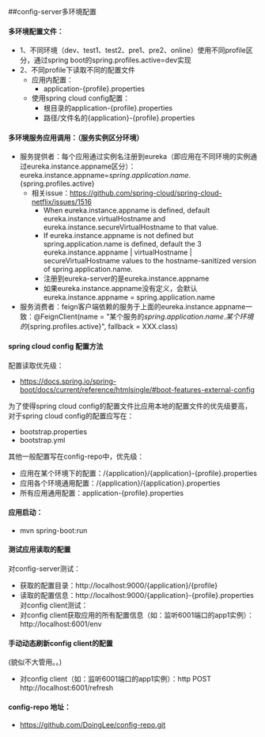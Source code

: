 ##config-server多环境配置

#### 多环境配置文件：
- 1、不同环境（dev、test1、test2、pre1、pre2、online）使用不同profile区分，通过spring boot的spring.profiles.active=dev实现
- 2、不同profile下读取不同的配置文件
  - 应用内配置：
    - application-{profile}.properties
  - 使用spring cloud config配置：
    - 根目录的application-{profile}.properties
    - 路径/文件名的{application}-{profile}.properties

#### 多环境服务应用调用：（服务实例区分环境）
- 服务提供者：每个应用通过实例名注册到eureka（即应用在不同环境的实例通过eureka.instance.appname区分）：eureka.instance.appname=${spring.application.name}.${spring.profiles.active}
  - 相关issue：https://github.com/spring-cloud/spring-cloud-netflix/issues/1516
    - When eureka.instance.appname is defined, default
      eureka.instance.virtualHostname and
      eureka.instance.secureVirtualHostname to that value.
    - If eureka.instance.appname is not defined but spring.application.name is
      defined, default the 3
      eureka.instance.appname | virtualHostname | secureVirtualHostname values to
      the hostname-sanitized version of spring.application.name.
    - 注册到eureka-server的是eureka.instance.appname
    - 如果eureka.instance.appname没有定义，会默认eureka.instance.appname = spring.application.name
- 服务消费者：feign客户端依赖的服务于上面的eureka.instance.appname一致：@FeignClient(name = "某个服务的${spring.application.name}.某个环境的${spring.profiles.active}", fallback = XXX.class)

#### spring cloud config 配置方法

配置读取优先级：
- https://docs.spring.io/spring-boot/docs/current/reference/htmlsingle/#boot-features-external-config

为了使得spring cloud config的配置文件比应用本地的配置文件的优先级要高，对于spring cloud config的配置应写在：
- bootstrap.properties
- bootstrap.yml

其他一般配置写在config-repo中，优先级：
- 应用在某个环境下的配置：/{application}/{application}-{profile}.properties
- 应用各个环境通用配置：/{application}/{application}.properties
- 所有应用通用配置：application-{profile}.properties

#### 应用启动：
- mvn spring-boot:run

#### 测试应用读取的配置
对config-server测试：
- 获取的配置目录：http://localhost:9000/{application}/{profile}
- 读取的配置信息：http://localhost:9000/{application}-{profile}.properties 
对config client测试：
- 对config client获取应用的所有配置信息（如：监听6001端口的app1实例）：http://localhost:6001/env

#### 手动动态刷新config client的配置
(貌似不大管用。。)
- 对config client（如：监听6001端口的app1实例）：http POST http://localhost:6001/refresh


#### config-repo 地址：
- https://github.com/DoingLee/config-repo.git
